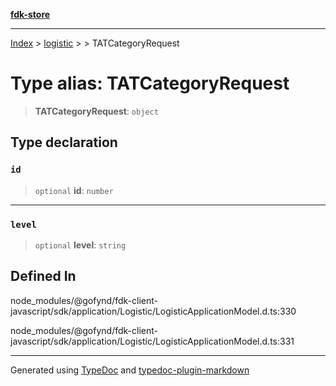 [**fdk-store**](../../../README.md)
***

[Index](../../../API.md) > [logistic](../../README.md) > [<internal>](../README.md) > TATCategoryRequest

# Type alias: TATCategoryRequest

> **TATCategoryRequest**: `object`

## Type declaration

### `id`

> `optional` **id**: `number`

***

### `level`

> `optional` **level**: `string`

## Defined In

node\_modules/@gofynd/fdk-client-javascript/sdk/application/Logistic/LogisticApplicationModel.d.ts:330

node\_modules/@gofynd/fdk-client-javascript/sdk/application/Logistic/LogisticApplicationModel.d.ts:331

***
Generated using [TypeDoc](https://typedoc.org/) and [typedoc-plugin-markdown](https://www.npmjs.com/package/typedoc-plugin-markdown)
